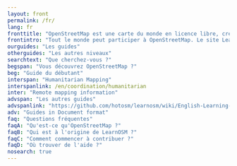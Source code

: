 ```yaml
---
layout: front
permalink: /fr/
lang: fr
fronttitle: "OpenStreetMap est une carte du monde en licence libre, créée par une communauté grandissante de cartographes."
frontintro: "Tout le monde peut participer à OpenStreetMap. Le site LearnOSM met à disposition une série de guides simples et progressifs pour vous accompagner dans votre prise en main d'OpenStreetMap. Vous y apprendrez comment contribuer au projet, comment utiliser la carte et les données. Si vous voulez organiser des ateliers, référez-vous aux ressources pédagogiques du formateur."
ourguides: "Les guides"
otherguides: "Les autres niveaux"
searchtext: "Que cherchez-vous ?"
begspan: "Vous découvrez OpenStreetMap ?"
beg: "Guide du débutant"
interspan: "Humanitarian Mapping"
interspanlink: /en/coordination/humanitarian
inter: "Remote mapping information"
advspan: "Les autres guides"
advspanlink: "https://github.com/hotosm/learnosm/wiki/English-Learning-Guides/"
adv: "Guides in Document format"
faq: "Questions fréquentes"
faqA: "Qu'est-ce qu'OpenStreetMap ?"
faqB: "Qui est à l'origine de LearnOSM ?"
faqC: "Comment commencer à contribuer ?"
faqD: "Où trouver de l'aide ?"
nosearch: true
---
```

